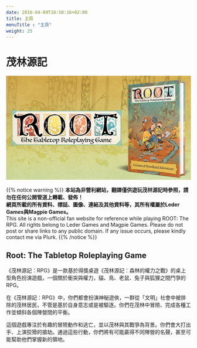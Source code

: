 ```yaml
---
date: 2016-04-09T16:50:16+02:00
title: 主頁
menuTitle : "主頁"
weight: 25
---
```


# 茂林源記

![Kickstarter](/images/kickstarter-cover.jpg)

{{% notice warning %}}
**本站為非營利網站，翻譯僅供遊玩茂林源記時參照，請勿在任何公開管道上轉載、發佈！<br>
網頁所載的所有資料、標誌、圖像、連結及其他資料等，其所有權屬於Leder Games與Magpie Games。**<br>
This site is a non-official fan website for reference while playing ROOT: The RPG. All rights belong to Leder Games and Magpie Games. Please do not post or share links to any public domain. If any issue occurs, please kindly contact me via Plurk. 
{{% /notice %}}

## Root: The Tabletop Roleplaying Game
《茂林源記：RPG》是一款基於得獎桌遊《茂林源記：森林的權力之戰》的桌上型角色扮演遊戲，一個關於衝突與權力，貓、鳥、老鼠、兔子與狐狸之間鬥爭的RPG。

在《茂林源記：RPG》中，你們都會扮演神秘遊俠，一群從「文明」社會中被排除的茂林居民，不管是基於自身意志或是被驅逐。你們在茂林中冒險、完成各種工作並傾斜各個陣營間的平衡。

這個遊戲專注於有趣的冒險動作和逃亡，並以茂林與其戰爭為背景。你們會大打出手、上演狡猾的搶劫。通過這些行動，你們將有可能贏得不同陣營的名聲，甚至可能幫助他們掌握新的領地。